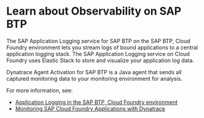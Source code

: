 # Learn about Observability on SAP BTP

The SAP Application Logging service for SAP BTP on the SAP BTP, Cloud Foundry environment lets you stream logs of bound applications to a central application logging stack. The SAP Application Logging service on Cloud Foundry uses Elastic Stack to store and visualize your application log data.

Dynatrace Agent Activation for SAP BTP is a Java agent that sends all captured monitoring data to your monitoring environment for analysis.

For more information, see:
* [Application Logging in the SAP BTP, Cloud Foundry environment](https://help.sap.com/viewer/ee8e8a203e024bbb8c8c2d03fce527dc/Cloud/en-US/68454d44ad41458788959485a24305e2.html)
* [Monitoring SAP Cloud Foundry Applications with Dynatrace](https://www.dynatrace.com/support/help/technology-support/cloud-platforms/cloud-foundry/other-deployments-and-configurations/deploy-oneagent-on-sap-cloud-platform-for-application-only-monitoring/)